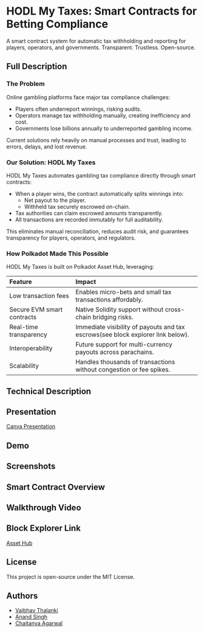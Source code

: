 
# HODL My Taxes: Smart Contracts for Betting Compliance
A smart contract system for automatic tax withholding and reporting for players, operators, and governments. Transparent. Trustless. Open-source.





## Full Description

### The Problem

Online gambling platforms face major tax compliance challenges:
- Players often underreport winnings, risking audits.
- Operators manage tax withholding manually, creating inefficiency and cost.
- Governments lose billions annually to underreported gambling income.

Current solutions rely heavily on manual processes and trust, leading to errors, delays, and lost revenue.


### Our Solution: HODL My Taxes

HODL My Taxes automates gambling tax compliance directly through smart contracts:
- When a player wins, the contract automatically splits winnings into:
  - Net payout to the player.
  - Withheld tax securely escrowed on-chain.
- Tax authorities can claim escrowed amounts transparently.
- All transactions are recorded immutably for full auditability.

This eliminates manual reconciliation, reduces audit risk, and guarantees transparency for players, operators, and regulators.

### How Polkadot Made This Possible

HODL My Taxes is built on Polkadot Asset Hub, leveraging:

| Feature | Impact |
|:---|:---|
| Low transaction fees | Enables micro-bets and small tax transactions affordably. |
| Secure EVM smart contracts | Native Solidity support without cross-chain bridging risks. |
| Real-time transparency | Immediate visibility of payouts and tax escrows(see block explorer link below). |
| Interoperability | Future support for multi-currency payouts across parachains. |
| Scalability | Handles thousands of transactions without congestion or fee spikes. |


## Technical Description
## Presentation
[Canva Presentation](https://www.canva.com/design/DAGlxei1P5Q/pz5BQIsgbs7lS7GoepVVeA/edit?utm_content=DAGlxei1P5Q&utm_campaign=designshare&utm_medium=link2&utm_source=sharebutton)
## Demo
## Screenshots
## Smart Contract Overview
## Walkthrough Video
## Block Explorer Link

[Asset Hub](https://assethub-westend.subscan.io/account/0xd5621D4D3B08211E6310787Db5A2E1C0CDf544cf)
## License

This project is open-source under the MIT License.


## Authors

- [Vaibhav Thalanki](https://github.com/Vaibhav-Thalanki)
- [Anand Singh](https://github.com/anandms101)
- [Chaitanya Agarwal](https://github.com/Chaim3ra)


